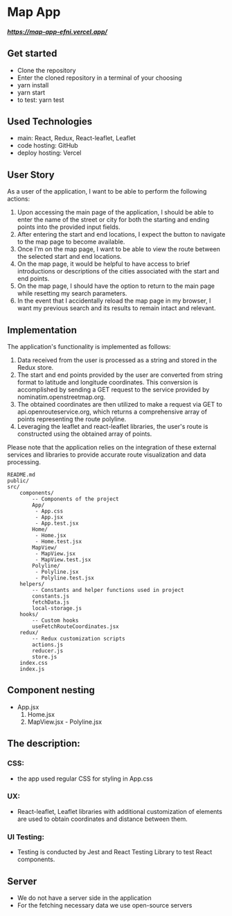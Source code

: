 # Map App

##### https://map-app-efni.vercel.app/

## Get started

- Clone the repository
- Enter the cloned repository in a terminal of your choosing
- yarn install
- yarn start
- to test: yarn test

## Used Technologies

- main: React, Redux, React-leaflet, Leaflet
- code hosting: GitHub
- deploy hosting: Vercel

## User Story

As a user of the application, I want to be able to perform the following actions:

1. Upon accessing the main page of the application, I should be able to enter the name of the street or city for both the starting and ending points into the provided input fields.
2. After entering the start and end locations, I expect the button to navigate to the map page to become available.
3. Once I'm on the map page, I want to be able to view the route between the selected start and end locations.
4. On the map page, it would be helpful to have access to brief introductions or descriptions of the cities associated with the start and end points.
5. On the map page, I should have the option to return to the main page while resetting my search parameters.
6. In the event that I accidentally reload the map page in my browser, I want my previous search and its results to remain intact and relevant.

## Implementation

The application's functionality is implemented as follows:

1. Data received from the user is processed as a string and stored in the Redux store.
2. The start and end points provided by the user are converted from string format to latitude and longitude coordinates. This conversion is accomplished by sending a GET request to the service provided by nominatim.openstreetmap.org.
3. The obtained coordinates are then utilized to make a request via GET to api.openrouteservice.org, which returns a comprehensive array of points representing the route polyline.
4. Leveraging the leaflet and react-leaflet libraries, the user's route is constructed using the obtained array of points.

Please note that the application relies on the integration of these external services and libraries to provide accurate route visualization and data processing.

```
README.md
public/
src/
    components/
        -- Components of the project
        App/
         - App.css
         - App.jsx
         - App.test.jsx
        Home/
         - Home.jsx
         - Home.test.jsx
        MapView/
         - MapView.jsx
         - MapView.test.jsx
        Polyline/
         - Polyline.jsx
         - Polyline.test.jsx
    helpers/
        -- Constants and helper functions used in project
        constants.js
        fetchData.js
        local-storage.js
    hooks/
        -- Custom hooks
        useFetchRouteCoordinates.jsx
    redux/
        -- Redux customization scripts
        actions.js
        reducer.js
        store.js
    index.css
    index.js

```

## Component nesting

- App.jsx
  1. Home.jsx
  2. MapView.jsx - Polyline.jsx

## The description:

### CSS:

- the app used regular CSS for styling in App.css

### UX:

- React-leaflet, Leaflet libraries with additional customization of elements are used to obtain coordinates and distance between them.

### UI Testing:

- Testing is conducted by Jest and React Testing Library to test React components.

## Server

- We do not have a server side in the application
- For the fetching necessary data we use open-source servers
